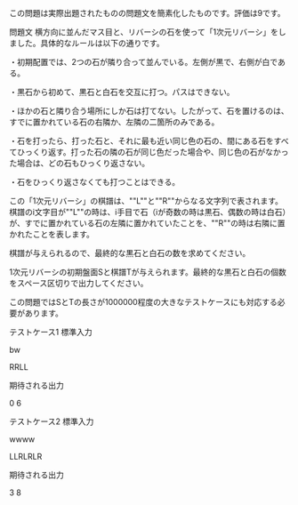 この問題は実際出題されたものの問題文を簡素化したものです。評価は9です。

問題文
横方向に並んだマス目と、リバーシの石を使って「1次元リバーシ」をしました。具体的なルールは以下の通りです。

・初期配置では、2つの石が隣り合って並んでいる。左側が黒で、右側が白である。

・黒石から初めて、黒石と白石を交互に打つ。パスはできない。

・ほかの石と隣り合う場所にしか石は打てない。したがって、石を置けるのは、すでに置かれている石の右隣か、左隣の二箇所のみである。

・石を打ったら、打った石と、それに最も近い同じ色の石の、間にある石をすべてひっくり返す。打った石の隣の石が同じ色だった場合や、同じ色の石がなかった場合は、どの石もひっくり返さない。

・石をひっくり返さなくても打つことはできる。

この「1次元リバーシ」の棋譜は、""L""と""R""からなる文字列で表されます。棋譜のi文字目が""L""の時は、i手目で石（iが奇数の時は黒石、偶数の時は白石）が、すでに置かれている石の左隣に置かれていたことを、""R""の時は右隣に置かれたことを表します。

棋譜が与えられるので、最終的な黒石と白石の数を求めてください。

1次元リバーシの初期盤面Sと棋譜Tが与えられます。最終的な黒石と白石の個数をスペース区切りで出力してください。

この問題ではSとTの長さが1000000程度の大きなテストケースにも対応する必要があります。

テストケース1
標準入力

bw

RRLL

期待される出力

0 6

テストケース2
標準入力

wwww

LLRLRLR

期待される出力

3 8